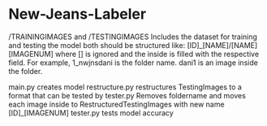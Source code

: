 # New-Jeans-Labeler


/TRAININGIMAGES and /TESTINGIMAGES
  Includes the dataset for training and testing the model
  both should be structured like:
    [ID]_[NAME]/[NAME][IMAGENUM]
    where [] is ignored and the inside is filled with the respective field. 
    For example, 
    1_nwjnsdani is the folder name. dani1 is an image inside the folder.


main.py
  creates model
restructure.py
  restructures TestingImages to a format that can be tested by tester.py
  Removes foldername and moves each image inside to RestructuredTestingImages with new name [ID]_[IMAGENUM]
tester.py
  tests model accuracy
